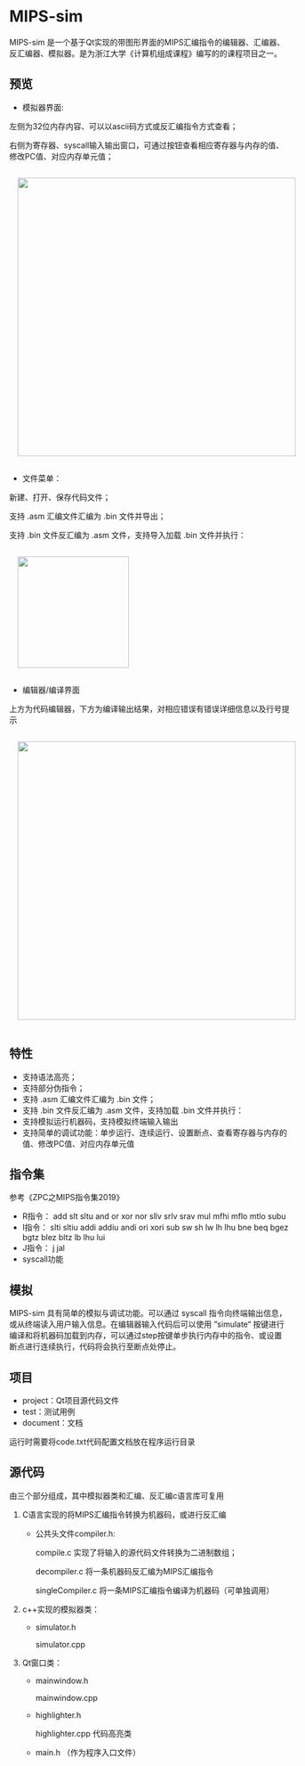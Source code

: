 # MIPS-sim
MIPS-sim 是一个基于Qt实现的带图形界面的MIPS汇编指令的编辑器、汇编器、反汇编器、模拟器。是为浙江大学《计算机组成课程》编写的的课程项目之一。

## 预览
- 模拟器界面:

左侧为32位内存内容、可以以ascii码方式或反汇编指令方式查看；

右侧为寄存器、syscall输入输出窗口，可通过按钮查看相应寄存器与内存的值、修改PC值、对应内存单元值；

<img src="document/sim-eg.png"  width="500px" style="margin: 15px;" />

- 文件菜单：

新建、打开、保存代码文件；

支持 .asm 汇编文件汇编为 .bin 文件并导出；

支持  .bin 文件反汇编为 .asm 文件，支持导入加载 .bin 文件并执行：

<img src="document/memu-file.png"  width="200px" style="margin: 15px;" />

- 编辑器/编译界面

上方为代码编辑器，下方为编译输出结果，对相应错误有错误详细信息以及行号提示

<img src="document/com-eg.png"  width="500px" style="margin: 15px;" />

## 特性
- 支持语法高亮；
- 支持部分伪指令；
- 支持 .asm 汇编文件汇编为 .bin 文件；
- 支持  .bin 文件反汇编为 .asm 文件，支持加载 .bin 文件并执行：
- 支持模拟运行机器码，支持模拟终端输入输出
- 支持简单的调试功能：单步运行、连续运行、设置断点、查看寄存器与内存的值、修改PC值、对应内存单元值

## 指令集
参考《ZPC之MIPS指令集2019》

- R指令：
    add slt sltu and or xor nor sllv srlv srav mul mfhi mflo
    mtlo subu
- I指令：
    slti sltiu addi addiu andi ori xori sub sw sh lw lh lhu bne beq bgez bgtz blez bltz lb lhu lui
- J指令：
    j jal 
- syscall功能

## 模拟
MIPS-sim 具有简单的模拟与调试功能。可以通过 syscall 指令向终端输出信息，或从终端读入用户输入信息。在编辑器输入代码后可以使用 ”simulate“ 按键进行编译和将机器码加载到内存，可以通过step按键单步执行内存中的指令、或设置断点进行连续执行，代码将会执行至断点处停止。

## 项目
- project：Qt项目源代码文件
- test：测试用例
- document：文档

运行时需要将code.txt代码配置文档放在程序运行目录

## 源代码
由三个部分组成，其中模拟器类和汇编、反汇编c语言库可复用

1. C语言实现的将MIPS汇编指令转换为机器码，或进行反汇编
    - 公共头文件compiler.h: 

	    compile.c 实现了将输入的源代码文件转换为二进制数组；

        decompiler.c 将一条机器码反汇编为MIPS汇编指令

        singleCompiler.c 将一条MIPS汇编指令编译为机器码（可单独调用）

2. c++实现的模拟器类：

	- simulator.h

        simulator.cpp

3.  Qt窗口类：

    - mainwindow.h

        mainwindow.cpp

    - highlighter.h

        highlighter.cpp 代码高亮类
        
    - main.h （作为程序入口文件）

